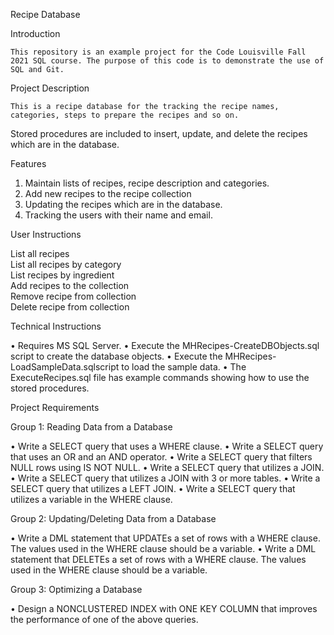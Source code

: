Recipe Database

Introduction
	
	This repository is an example project for the Code Louisville Fall 2021 SQL course. The purpose of this code is to demonstrate the use of SQL and Git.

Project Description

	This is a recipe database for the tracking the recipe names, categories, steps to prepare the recipes and so on.  
Stored procedures are included to insert, update, and delete the recipes which are in the database.  

Features

1. Maintain lists of recipes, recipe description and categories.
2. Add new recipes to the recipe collection
3. Updating the recipes which are in the database.
4. Tracking the users with their name and email.

User Instructions
					
List all recipes		
List all recipes by category		
List recipes by ingredient	
Add recipes to the collection	
Remove recipe from collection		
Delete recipe from collection	


Technical Instructions

•	Requires MS SQL Server.
•	Execute the MHRecipes-CreateDBObjects.sql script to create the database objects.
•	Execute the MHRecipes-LoadSampleData.sqlscript to load the sample data.
•	The ExecuteRecipes.sql file has example commands showing how to use the stored procedures.

Project Requirements

Group 1: Reading Data from a Database

•	Write a SELECT query that uses a WHERE clause.
•	Write a SELECT query that uses an OR and an AND operator.
•	Write a SELECT query that filters NULL rows using IS NOT NULL.
•	Write a SELECT query that utilizes a JOIN.
•	Write a SELECT query that utilizes a JOIN with 3 or more tables.
•	Write a SELECT query that utilizes a LEFT JOIN.
•	Write a SELECT query that utilizes a variable in the WHERE clause.

Group 2: Updating/Deleting Data from a Database

•	Write a DML statement that UPDATEs a set of rows with a WHERE clause. The values used in the WHERE clause should be a variable.
•	Write a DML statement that DELETEs a set of rows with a WHERE clause. The values used in the WHERE clause should be a variable.

Group 3: Optimizing a Database

•	Design a NONCLUSTERED INDEX with ONE KEY COLUMN that improves the performance of one of the above queries.

